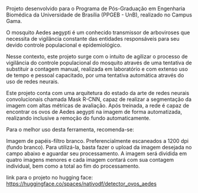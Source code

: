 Projeto desenvolvido para o Programa de Pós-Graduação em Engenharia Biomédica da Universidade de Brasília (PPGEB - UnB), realizado no Campus Gama.

O mosquito Aedes aegypti é um conhecido transmissor de arboviroses que necessita de vigilância constante das entidades responsáveis para seu devido controle populacional e epidemiológico.

Nesse contexto, este projeto surge com o intuito de agilizar o processo de vigilância do controle populacional do mosquito através de uma tentativa de substituir a contagem manual, realizada em laboratório e com extenso uso de tempo e pessoal capacitado, por uma tentativa automática através do uso de redes neurais.

Este projeto conta com uma arquitetura do estado da arte de redes neurais convolucionais chamada Mask R-CNN, capaz de realizar a segmentação da imagem com altas métricas de avaliação. Após treinada, a rede é capaz de encontrar os ovos de Aedes aegypti na imagem de forma automatizada, realizando inclusive a remoção do fundo automaticamente.

Para o melhor uso desta ferramenta, recomenda-se:

Imagem de papéis-filtro branco.
Preferencialmente escaneados a 1200 dpi (fundo branco).
Para utilizá-la, basta fazer o upload da imagem desejada no campo abaixo e aguardar seu processamento. A imagem será dividida em quatro imagens menores e cada imagem contará com sua contagem individual, bem como a total ao fim do processamento.

link para o projeto no hugging face: https://huggingface.co/spaces/nativodf/detector_ovos_aedes
